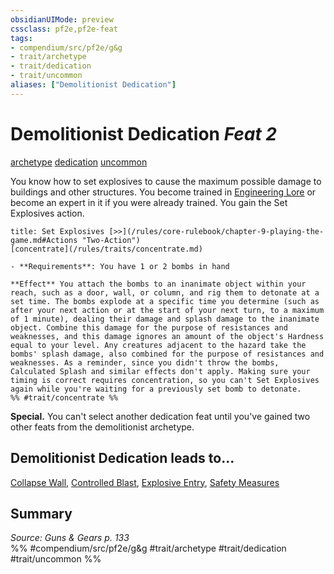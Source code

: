 ```yaml
---
obsidianUIMode: preview
cssclass: pf2e,pf2e-feat
tags:
- compendium/src/pf2e/g&g
- trait/archetype
- trait/dedication
- trait/uncommon
aliases: ["Demolitionist Dedication"]
---
```

# Demolitionist Dedication  *Feat 2*  
[archetype](/rules/traits/archetype.md)  [dedication](/rules/traits/dedication.md)  [uncommon](/rules/traits/uncommon.md)  


You know how to set explosives to cause the maximum possible damage to buildings and other structures. You become trained in [Engineering Lore](/compendium/skills.md#Lore) or become an expert in it if you were already trained. You gain the Set Explosives action.

```ad-embed-ability
title: Set Explosives [>>](/rules/core-rulebook/chapter-9-playing-the-game.md#Actions "Two-Action")
[concentrate](/rules/traits/concentrate.md)  

- **Requirements**: You have 1 or 2 bombs in hand

**Effect** You attach the bombs to an inanimate object within your reach, such as a door, wall, or column, and rig them to detonate at a set time. The bombs explode at a specific time you determine (such as after your next action or at the start of your next turn, to a maximum of 1 minute), dealing their damage and splash damage to the inanimate object. Combine this damage for the purpose of resistances and weaknesses, and this damage ignores an amount of the object's Hardness equal to your level. Any creatures adjacent to the hazard take the bombs' splash damage, also combined for the purpose of resistances and weaknesses. As a reminder, since you didn't throw the bombs, Calculated Splash and similar effects don't apply. Making sure your timing is correct requires concentration, so you can't Set Explosives again while you're waiting for a previously set bomb to detonate.  
%% #trait/concentrate %%
```

**Special.** You can't select another dedication feat until you've gained two other feats from the demolitionist archetype.

## Demolitionist Dedication leads to...

[Collapse Wall](/compendium/feats/collapse-wall-g-g.md), [Controlled Blast](/compendium/feats/controlled-blast-g-g.md), [Explosive Entry](/compendium/feats/explosive-entry-g-g.md), [Safety Measures](/compendium/feats/safety-measures-g-g.md)

## Summary

*Source: Guns & Gears p. 133*  
%% #compendium/src/pf2e/g&g #trait/archetype #trait/dedication #trait/uncommon %%